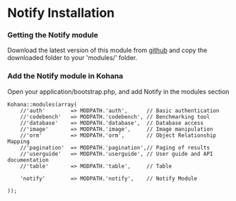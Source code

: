 # Notify Installation

### Getting the Notify module

Download the latest version of this module from [github](http://github.com/kaltar/notify) and 
copy the downloaded folder to your 'modules/' folder.

### Add the Notify module in Kohana

Open your application/bootstrap.php, and add Notify in the modules section


	Kohana::modules(array(
		//'auth'      	=> MODPATH.'auth',      // Basic authentication
		//'codebench'   => MODPATH.'codebench', // Benchmarking tool
		//'database'   	=> MODPATH.'database',  // Database access
		//'image'       => MODPATH.'image',     // Image manipulation
		//'orm'        	=> MODPATH.'orm',       // Object Relationship Mapping
		//'pagination' 	=> MODPATH.'pagination',// Paging of results
		//'userguide'  	=> MODPATH.'userguide', // User guide and API documentation
		//'table'		=> MODPATH.'table',		// Table

		'notify'		=> MODPATH.'notify',	// Notify Module

	));